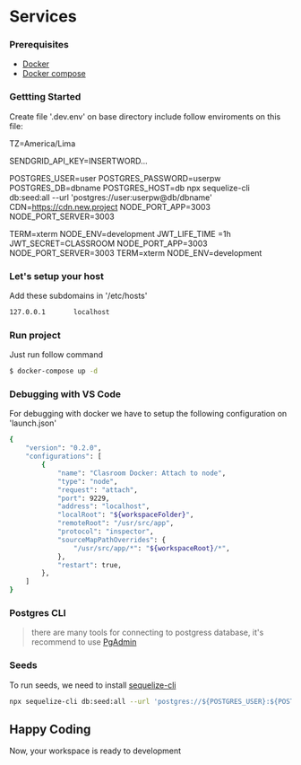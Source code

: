 # Services

### Prerequisites
+ [Docker](https://docs.docker.com/install/)
+ [Docker compose](https://docs.docker.com/compose/install/)

### Gettting Started

Create file '.dev.env' on base directory
include follow enviroments on this file:

TZ=America/Lima

SENDGRID_API_KEY=INSERTWORD...

POSTGRES_USER=user
POSTGRES_PASSWORD=userpw
POSTGRES_DB=dbname
POSTGRES_HOST=db
npx sequelize-cli db:seed:all --url 'postgres://user:userpw@db/dbname'
CDN=https://cdn.new.project
NODE_PORT_APP=3003
NODE_PORT_SERVER=3003

TERM=xterm
NODE_ENV=development
JWT_LIFE_TIME =1h
JWT_SECRET=CLASSROOM
NODE_PORT_APP=3003
NODE_PORT_SERVER=3003
TERM=xterm
NODE_ENV=development


### Let's setup your host

Add these subdomains in '/etc/hosts'
```sh
127.0.0.1       localhost
```
### Run project

Just run follow command
```sh
$ docker-compose up -d
```

### Debugging with VS Code

For debugging with docker we have to setup the following configuration on 'launch.json'

```sh
{
    "version": "0.2.0",
    "configurations": [
        {
            "name": "Clasroom Docker: Attach to node",
            "type": "node",
            "request": "attach",
            "port": 9229,
            "address": "localhost",
            "localRoot": "${workspaceFolder}",
            "remoteRoot": "/usr/src/app",
            "protocol": "inspector",
            "sourceMapPathOverrides": {
                "/usr/src/app/*": "${workspaceRoot}/*",
            },
            "restart": true,
        },
    ]
}
```

### Postgres CLI

> there are many tools for connecting to postgress database, it's recommend to use [PgAdmin](https://www.pgadmin.org)

### Seeds

To run seeds, we need to install [sequelize-cli](https://sequelize.org/master/manual/migrations.html)

```sh
npx sequelize-cli db:seed:all --url 'postgres://${POSTGRES_USER}:${POSTGRES_PASSWORD}@${HOST}/${POSTGRES_DB}'
```


## Happy Coding
Now, your workspace is ready to development
